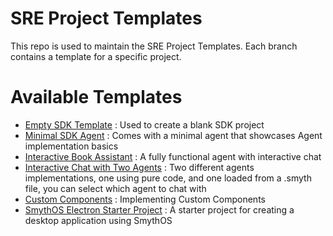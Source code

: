 # SRE Project Templates

This repo is used to maintain the SRE Project Templates.
Each branch contains a template for a specific project.

# Available Templates

- [Empty SDK Template](https://github.com/SmythOS/sre-project-templates/tree/sdk-empty) : Used to create a blank SDK project
- [Minimal SDK Agent](https://github.com/SmythOS/sre-project-templates/tree/code-agent-minimal) : Comes with a minimal agent that showcases Agent implementation basics
- [Interactive Book Assistant](https://github.com/SmythOS/sre-project-templates/tree/code-agent-book-assistant) : A fully functional agent with interactive chat
- [Interactive Chat with Two Agents](https://github.com/SmythOS/sre-project-templates/tree/interactive-chat-agent-select) : Two different agents implementations, one using pure code, and one loaded from a .smyth file, you can select which agent to chat with
- [Custom Components](https://github.com/SmythOS/sre-project-templates/tree/custom-components) : Implementing Custom Components
- [SmythOS Electron Starter Project](https://github.com/SmythOS/sre-project-templates/tree/smythos-electron-starter-project) : A starter project for creating a desktop application using SmythOS
